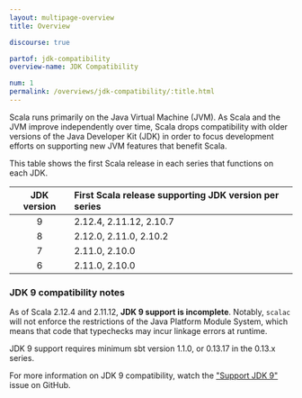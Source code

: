 ```yaml
---
layout: multipage-overview
title: Overview

discourse: true

partof: jdk-compatibility
overview-name: JDK Compatibility

num: 1
permalink: /overviews/jdk-compatibility/:title.html
---
```


Scala runs primarily on the Java Virtual Machine (JVM). As Scala and the JVM improve independently over time, Scala drops compatibility with older versions of the Java Developer Kit (JDK) in order to focus development efforts on supporting new JVM features that benefit Scala.

This table shows the first Scala release in each series that functions on each JDK.

| JDK version | First Scala release supporting JDK version per series |
|:-----------:|:-----------------------------------------------------|
| 9           | 2.12.4, 2.11.12, 2.10.7                              |
| 8           | 2.12.0, 2.11.0, 2.10.2                               |
| 7           | 2.11.0, 2.10.0                                       |
| 6           | 2.11.0, 2.10.0                                       |

### JDK 9 compatibility notes

As of Scala 2.12.4 and 2.11.12, **JDK 9 support is incomplete**. Notably, `scalac` will not enforce the restrictions of the Java Platform Module System, which means that code that typechecks may incur linkage errors at runtime.

JDK 9 support requires minimum sbt version 1.1.0, or 0.13.17 in the 0.13.x series.

For more information on JDK 9 compatibility, watch the ["Support JDK 9"](https://github.com/scala/scala-dev/issues/139 "scala/scala-dev #139") issue on GitHub.
